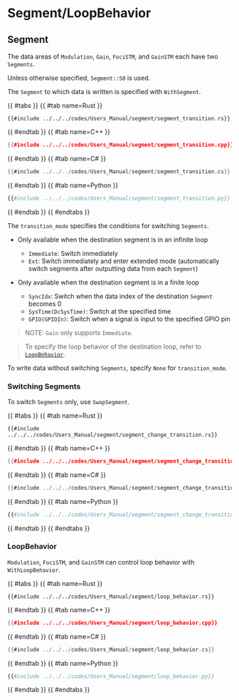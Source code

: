 # Segment/LoopBehavior

## Segment

The data areas of `Modulation`, `Gain`, `FociSTM`, and `GainSTM` each have two `Segments`.

Unless otherwise specified, `Segment::S0` is used.

The `Segment` to which data is written is specified with `WithSegment`.

{{ #tabs }}
{{ #tab name=Rust }}
```rust,edition2024
{{#include ../../../codes/Users_Manual/segment/segment_transition.rs}}
```
{{ #endtab }}
{{ #tab name=C++ }}
```cpp
{{#include ../../../codes/Users_Manual/segment/segment_transition.cpp}}
```
{{ #endtab }}
{{ #tab name=C# }}
```cs
{{#include ../../../codes/Users_Manual/segment/segment_transition.cs}}
```
{{ #endtab }}
{{ #tab name=Python }}
```python
{{#include ../../../codes/Users_Manual/segment/segment_transition.py}}
```
{{ #endtab }}
{{ #endtabs }}

The `transition_mode` specifies the conditions for switching `Segments`.
- Only available when the destination segment is in an infinite loop
    - `Immediate`: Switch immediately
    - `Ext`: Switch immediately and enter extended mode (automatically switch segments after outputting data from each `Segment`)

- Only available when the destination segment is in a finite loop
    - `SyncIdx`: Switch when the data index of the destination `Segment` becomes $0$
    - `SysTime(DcSysTime)`: Switch at the specified time
    - `GPIO(GPIOIn)`: Switch when a signal is input to the specified GPIO pin

> NOTE: `Gain` only supports `Immediate`.

> To specify the loop behavior of the destination loop, refer to [`LoopBehavior`](#loopbehavior).

To write data without switching `Segments`, specify `None` for `transition_mode`.

### Switching Segments

To switch `Segments` only, use `SwapSegment`.

{{ #tabs }}
{{ #tab name=Rust }}
```rust,edition2024
{{#include ../../../codes/Users_Manual/segment/segment_change_transition.rs}}
```
{{ #endtab }}
{{ #tab name=C++ }}
```cpp
{{#include ../../../codes/Users_Manual/segment/segment_change_transition.cpp}}
```
{{ #endtab }}
{{ #tab name=C# }}
```cs
{{#include ../../../codes/Users_Manual/segment/segment_change_transition.cs}}
```
{{ #endtab }}
{{ #tab name=Python }}
```python
{{#include ../../../codes/Users_Manual/segment/segment_change_transition.py}}
```
{{ #endtab }}
{{ #endtabs }}

### LoopBehavior

`Modulation`, `FociSTM`, and `GainSTM` can control loop behavior with `WithLoopBehavior`.

{{ #tabs }}
{{ #tab name=Rust }}
```rust,edition2024
{{#include ../../../codes/Users_Manual/segment/loop_behavior.rs}}
```
{{ #endtab }}
{{ #tab name=C++ }}
```cpp
{{#include ../../../codes/Users_Manual/segment/loop_behavior.cpp}}
```
{{ #endtab }}
{{ #tab name=C# }}
```cs
{{#include ../../../codes/Users_Manual/segment/loop_behavior.cs}}
```
{{ #endtab }}
{{ #tab name=Python }}
```python
{{#include ../../../codes/Users_Manual/segment/loop_behavior.py}}
```
{{ #endtab }}
{{ #endtabs }}
